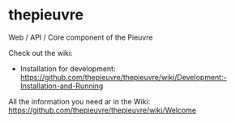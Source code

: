 thepieuvre
==========

Web / API / Core component of the Pieuvre

Check out the wiki:
 * Installation for development: https://github.com/thepieuvre/thepieuvre/wiki/Development:-Installation-and-Running
 
All the information you need ar in the Wiki: https://github.com/thepieuvre/thepieuvre/wiki/Welcome

